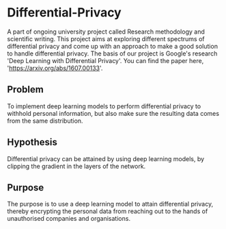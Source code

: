 # Differential-Privacy
A part of ongoing university project called Research methodology and scientific writing. This project aims at exploring different spectrums of differential privacy and come up with an approach to make a good solution to handle differential privacy. The basis of our project is Google's research 'Deep Learning with Differential Privacy'. You can find the paper here, 'https://arxiv.org/abs/1607.00133'.

## Problem
To implement deep learning models to perform differential privacy to withhold personal information, but also make sure the resulting data comes from the same distribution.

## Hypothesis
Differential privacy can be attained by using deep learning models, by clipping the gradient in the layers of the network.
## Purpose
The purpose is to use a deep learning model to attain differential privacy, thereby encrypting the personal data from reaching out to the hands of unauthorised companies and organisations.

